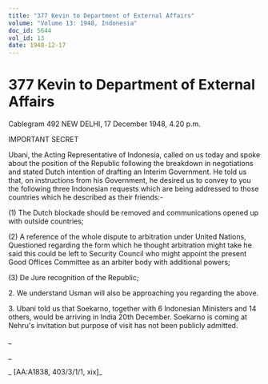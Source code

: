 ```yaml
---
title: "377 Kevin to Department of External Affairs"
volume: "Volume 13: 1948, Indonesia"
doc_id: 5644
vol_id: 13
date: 1948-12-17
---
```


# 377 Kevin to Department of External Affairs

Cablegram 492 NEW DELHI, 17 December 1948, 4.20 p.m.

IMPORTANT SECRET

Ubani, the Acting Representative of Indonesia, called on us today and spoke about the position of the Republic following the breakdown in negotiations and stated Dutch intention of drafting an Interim Government. He told us that, on instructions from his Government, he desired us to convey to you the following three Indonesian requests which are being addressed to those countries which he described as their friends:-

(1) The Dutch blockade should be removed and communications opened up with outside countries;

(2) A reference of the whole dispute to arbitration under United Nations, Questioned regarding the form which he thought arbitration might take he said this could be left to Security Council who might appoint the present Good Offices Committee as an arbiter body with additional powers;

(3) De Jure recognition of the Republic;

2\. We understand Usman will also be approaching you regarding the above.

3\. Ubani told us that Soekarno, together with 6 Indonesian Ministers and 14 others, would be arriving in India 20th December. Soekarno is coming at Nehru's invitation but purpose of visit has not been publicly admitted.

_

_

_ [AA:A1838, 403/3/1/1, xix]_

